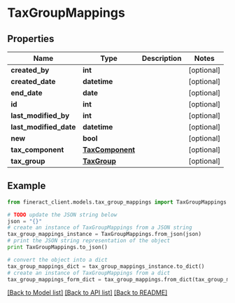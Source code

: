 # TaxGroupMappings


## Properties

Name | Type | Description | Notes
------------ | ------------- | ------------- | -------------
**created_by** | **int** |  | [optional] 
**created_date** | **datetime** |  | [optional] 
**end_date** | **date** |  | [optional] 
**id** | **int** |  | [optional] 
**last_modified_by** | **int** |  | [optional] 
**last_modified_date** | **datetime** |  | [optional] 
**new** | **bool** |  | [optional] 
**tax_component** | [**TaxComponent**](TaxComponent.md) |  | [optional] 
**tax_group** | [**TaxGroup**](TaxGroup.md) |  | [optional] 

## Example

```python
from fineract_client.models.tax_group_mappings import TaxGroupMappings

# TODO update the JSON string below
json = "{}"
# create an instance of TaxGroupMappings from a JSON string
tax_group_mappings_instance = TaxGroupMappings.from_json(json)
# print the JSON string representation of the object
print TaxGroupMappings.to_json()

# convert the object into a dict
tax_group_mappings_dict = tax_group_mappings_instance.to_dict()
# create an instance of TaxGroupMappings from a dict
tax_group_mappings_form_dict = tax_group_mappings.from_dict(tax_group_mappings_dict)
```
[[Back to Model list]](../README.md#documentation-for-models) [[Back to API list]](../README.md#documentation-for-api-endpoints) [[Back to README]](../README.md)


